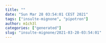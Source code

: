 ```yaml
---
title: ""
date: "Sun Mar 28 03:54:01 CEST 2021"
tags: ["insulte-mignone", "pipotron"]
author: m1ch3l
categories: ["generated"]
slug: "insulte-mignone/2021-03-28-03:54:01"
---
```



